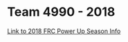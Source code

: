 # Team 4990 - 2018 
[Link to 2018 FRC Power Up Season Info](https://www.firstinspires.org/resource-library/frc/competition-manual-qa-system)
